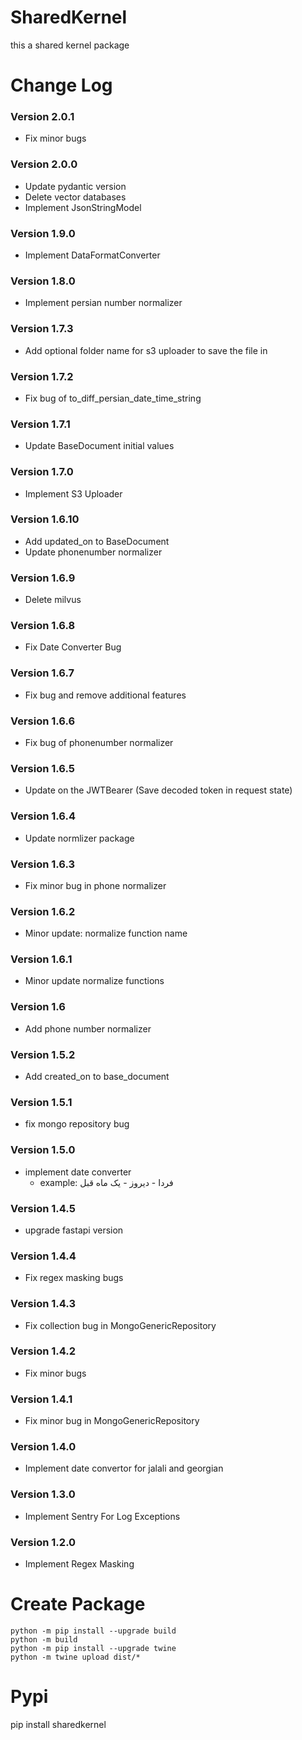 # SharedKernel
this a shared kernel package

# Change Log
### Version 2.0.1
- Fix minor bugs
### Version 2.0.0
- Update pydantic version
- Delete vector databases
- Implement JsonStringModel
### Version 1.9.0
- Implement DataFormatConverter
### Version 1.8.0
- Implement persian number normalizer
### Version 1.7.3
- Add optional folder name for s3 uploader to save the file in
### Version 1.7.2
- Fix bug of to_diff_persian_date_time_string
### Version 1.7.1
- Update BaseDocument initial values
### Version 1.7.0
- Implement S3 Uploader
### Version 1.6.10
- Add updated_on to BaseDocument
- Update phonenumber normalizer
### Version 1.6.9
- Delete milvus
### Version 1.6.8
- Fix Date Converter Bug
### Version 1.6.7
- Fix bug and remove additional features
### Version 1.6.6
- Fix bug of phonenumber normalizer
### Version 1.6.5
- Update on the JWTBearer (Save decoded token in request state)
### Version 1.6.4
- Update normlizer package
### Version 1.6.3
- Fix minor bug in phone normalizer
### Version 1.6.2
- Minor update: normalize function name
### Version 1.6.1
- Minor update normalize functions
### Version 1.6
- Add phone number normalizer
### Version 1.5.2
- Add created_on to base_document
### Version 1.5.1
- fix mongo repository bug
### Version 1.5.0
- implement date converter
  -  example: فردا - دیروز - یک ماه قبل
### Version 1.4.5
- upgrade fastapi version
### Version 1.4.4
- Fix regex masking bugs
### Version 1.4.3
- Fix collection bug in MongoGenericRepository
### Version 1.4.2
- Fix minor bugs
### Version 1.4.1
- Fix minor bug in MongoGenericRepository
### Version 1.4.0
- Implement date convertor for jalali and georgian
### Version 1.3.0
- Implement Sentry For Log Exceptions
### Version 1.2.0
- Implement Regex Masking
# Create Package
    python -m pip install --upgrade build
    python -m build
    python -m pip install --upgrade twine
    python -m twine upload dist/*

# Pypi
pip install sharedkernel
